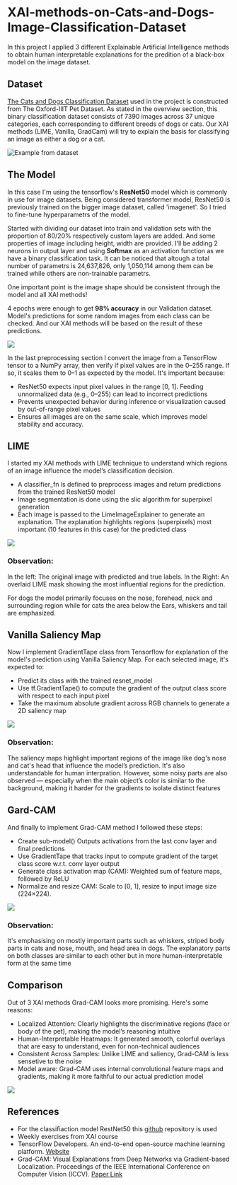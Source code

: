 # XAI-methods-on-Cats-and-Dogs-Image-Classification-Dataset
In this project I applied 3 different Explainable Artificial Intelligence methods to obtain human interpretable explanations for the predition of a black-box model on the image dataset. 

## Dataset
[The Cats and Dogs Classification Dataset](https://xaidataset.github.io/dataset/#cats-and-dogs-classification-(cat&dog-xai)) used in the project is constructed from The Oxford-IIIT Pet Dataset. As stated in the overview section, this binary classification dataset consists of 7390 images across 37 unique categories, each corresponding to different breeds of dogs or cats. Our XAI methods (LIME, Vanilla, GradCam) will try to explain the basis for classifying an image as either a dog or a cat.

![Example from dataset](https://github.com/bekhkamolov/XAI-methods-on-Cats-and-Dogs-Image-Classification-Dataset/blob/main/generated_images/example1.png)

## The Model
In this case I'm using the tensorflow's **ResNet50** model which is commonly in use for image datasets. Being considered transformer model, ResNet50 is previously trained on the bigger image dataset, called 'imagenet'. So I tried to fine-tune hyperparametrs of the model. 

Started with dividing our dataset into train and validation sets with the proportion of 80/20% respectively custom layers are added. And some properties of image including height, width are provided. I'll be adding 2 neurons in output layer and using **Softmax** as an activation function as we have a binary classification task. It can be noticed that altough a total number of parametrs is 24,637,826, only 1,050,114 among them can be trained while others are non-trainable parametrs.

One important point is the image shape should be consistent through the model and all XAI methods!

4 epochs were enough to get **98% accuracy** in our Validation dataset. Model's predictions for some random images from each class can be checked. And our XAI methods will be based on the result of these predictions.

![](https://github.com/bekhkamolov/XAI-methods-on-Cats-and-Dogs-Image-Classification-Dataset/blob/main/generated_images/predicted.png)

In the last preprocessing section I convert the image from a TensorFlow tensor to a NumPy array, then verify if pixel values are in the 0–255 range. If so, it scales them to 0–1 as expected by the model. It's important because:

  -  ResNet50 expects input pixel values in the range [0, 1]. Feeding unnormalized data (e.g., 0–255) can lead to incorrect predictions
  -  Prevents unexpected behavior during inference or visualization caused by out-of-range pixel values
  -  Ensures all images are on the same scale, which improves model stability and accuracy.
    
## LIME
I started my XAI methods with LIME technique to understand which regions of an image influence the model’s classification decision.

  -  A classifier_fn is defined to preprocess images and return predictions from the trained ResNet50 model
  -  Image segmentation is done using the slic algorithm for superpixel generation
  -  Each image is passed to the LimeImageExplainer to generate an explanation. The explanation highlights regions (superpixels) most important (10 features in this case) for the predicted       class
    
![](https://github.com/bekhkamolov/XAI-methods-on-Cats-and-Dogs-Image-Classification-Dataset/blob/main/generated_images/LIME.jpg)
### Observation: 
In the left: The original image with predicted and true labels. In the Right: An overlaid LIME mask showing the most influential regions for the prediction.

For dogs the model primarily focuses on the nose, forehead, neck and surrounding region while for cats the area below the Ears, whiskers and tail are emphasized.

## Vanilla Saliency Map
Now I implement GradientTape class from Tensorflow for explanation of the model's prediction using Vanilla Saliency Map. For each selected image, it's expected to:

  -  Predict its class with the trained resnet_model
  -  Use tf.GradientTape() to compute the gradient of the output class score with respect to each input pixel
  -  Take the maximum absolute gradient across RGB channels to generate a 2D saliency map

![](https://github.com/bekhkamolov/XAI-methods-on-Cats-and-Dogs-Image-Classification-Dataset/blob/main/generated_images/Vanilla.png)
### Observation: 
The saliency maps highlight important regions of the image like dog's nose and cat's head that influence the model’s prediction. It's also understandable for human interpration. However, some noisy parts are also observed — especially when the main object’s color is similar to the background, making it harder for the gradients to isolate distinct features

## Gard-CAM
And finally to implement Grad-CAM method I followed these steps:

  *  Create sub-model() Outputs activations from the last conv layer and final predictions
  *  Use GradientTape that tracks input to compute gradient of the target class score w.r.t. conv layer output
  *  Generate class activation map (CAM): Weighted sum of feature maps, followed by ReLU
  *  Normalize and resize CAM: Scale to [0, 1], resize to input image size (224×224).

![](https://github.com/bekhkamolov/XAI-methods-on-Cats-and-Dogs-Image-Classification-Dataset/blob/main/generated_images/Grad-CAM.png)
### Observation: 
It's emphasising on mostly important parts such as whiskers, striped body parts in cats and nose, mouth, and head area in dogs. The explanatory parts on both classes are similar to each other but in more human-interpretable form at the same time

## Comparison
Out of 3 XAI methods Grad-CAM looks more promising. Here's some reasons:

  -  Localized Attention: Clearly highlights the discriminative regions (face or body of the pet), making the model’s reasoning intuitive
  -  Human-Interpretable Heatmaps: It generated smooth, colorful overlays that are easy to understand, even for non-technical audiences
  -  Consistent Across Samples: Unlike LIME and saliency, Grad-CAM is less sensetive to the noise
  -  Model aware: Grad-CAM uses internal convolutional feature maps and gradients, making it more faithful to our actual prediction model

![](https://github.com/bekhkamolov/XAI-methods-on-Cats-and-Dogs-Image-Classification-Dataset/blob/main/generated_images/comparison.png) 

## References
  *  For the classifiaction model RestNet50 this [github](https://github.com/nachi-hebbar/Transfer-Learning-ResNet-Keras) repository is used
  *  Weekly exercises from XAI course
  *  TensorFlow Developers. An end-to-end open-source machine learning platform. [Website](https://www.tensorflow.org/)
  *  Grad-CAM: Visual Explanations from Deep Networks via Gradient-based Localization. Proceedings of the IEEE International Conference on Computer Vision (ICCV). [Paper Link](https://arxiv.org/abs/1610.02391)
